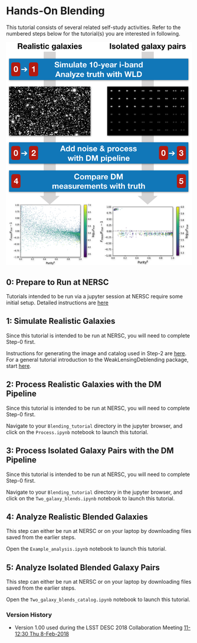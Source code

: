# Hands-On Blending

This tutorial consists of several related self-study activities. Refer to the numbered steps below for the tutorial(s)
you are interested in following.

![Tutorial Overview](Overview.png)

## 0: Prepare to Run at NERSC

Tutorials intended to be run via a jupyter session at NERSC require some initial setup.  Detailed instructions are [here](NERSC.md)

## 1: Simulate Realistic Galaxies

Since this tutorial is intended to be run at NERSC, you will need to complete Step-0 first.

Instructions for generating the image and catalog used in Step-2 are [here](WLD.md).  For a general tutorial introduction to the WeakLensingDeblending package, start [here](http://weaklensingdeblending.readthedocs.io/en/latest/quickstart.html).

## 2: Process Realistic Galaxies with the DM Pipeline

Since this tutorial is intended to be run at NERSC, you will need to complete Step-0 first.

Navigate to your `Blending_tutorial` directory in the jupyter browser, and click on the `Process.ipynb` notebook to launch this tutorial.

## 3: Process Isolated Galaxy Pairs with the DM Pipeline

Since this tutorial is intended to be run at NERSC, you will need to complete Step-0 first.

Navigate to your `Blending_tutorial` directory in the jupyter browser, and click on the `Two_galaxy_blends.ipynb` notebook to launch this tutorial.

## 4: Analyze Realistic Blended Galaxies

This step can either be run at NERSC or on your laptop by downloading files saved from the earlier steps.

Open the `Example_analysis.ipynb` notebook to launch this tutorial.

## 5: Analyze Isolated Blended Galaxy Pairs

This step can either be run at NERSC or on your laptop by downloading files saved from the earlier steps.

Open the `Two_galaxy_blends_catalog.ipynb` notebook to launch this tutorial.

### Version History

- Version 1.00 used during the LSST DESC 2018 Collaboration Meeting [11-12:30 Thu 8-Feb-2018](https://confluence.slac.stanford.edu/display/LSSTDESC/Hands-on+blending%3A+simulation+and+pipeline+tutorial)
